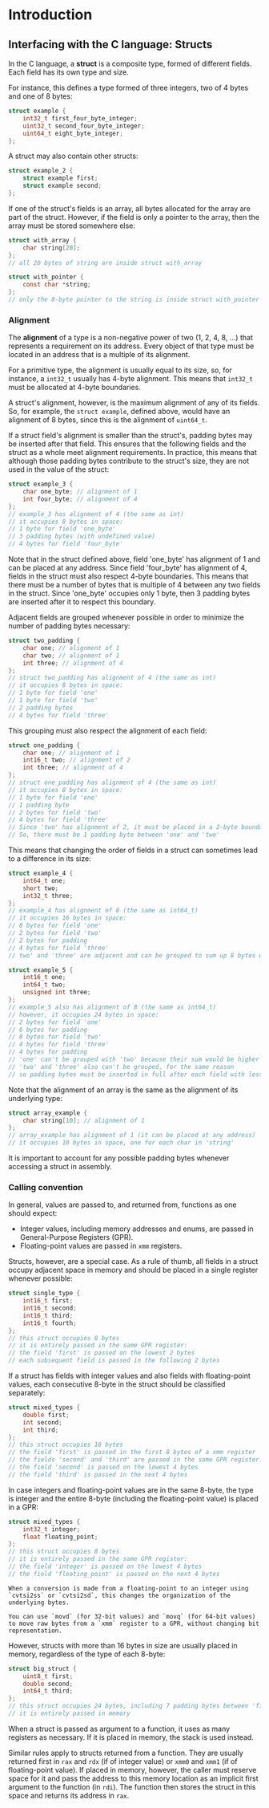 # Introduction

## Interfacing with the C language: Structs

In the C language, a **struct** is a composite type, formed of different fields.
Each field has its own type and size.

For instance, this defines a type formed of three integers, two of 4 bytes and one of 8 bytes:

```c
struct example {
    int32_t first_four_byte_integer;
    uint32_t second_four_byte_integer;
    uint64_t eight_byte_integer;
};
```

A struct may also contain other structs:

```c
struct example_2 {
    struct example first;
    struct example second;
};
```

If one of the struct's fields is an array, all bytes allocated for the array are part of the struct.
However, if the field is only a pointer to the array, then the array must be stored somewhere else:

```c
struct with_array {
    char string[20];
};
// all 20 bytes of string are inside struct with_array

struct with_pointer {
    const char *string;
};
// only the 8-byte pointer to the string is inside struct with_pointer
```

### Alignment

The **alignment** of a type is a non-negative power of two (1, 2, 4, 8, ...) that represents a requirement on its address.
Every object of that type must be located in an address that is a multiple of its alignment.

For a primitive type, the alignment is usually equal to its size, so, for instance, a `int32_t` usually has 4-byte alignment.
This means that `int32_t` must be allocated at 4-byte boundaries.

A struct's alignment, however, is the maximum alignment of any of its fields.
So, for example, the `struct example`, defined above, would have an alignment of 8 bytes, since this is the alignment of `uint64_t`.

If a struct field's alignment is smaller than the struct's, padding bytes may be inserted after that field.
This ensures that the following fields and the struct as a whole meet alignment requirements.
In practice, this means that although those padding bytes contribute to the struct's size, they are not used in the value of the struct:

```c
struct example_3 {
    char one_byte; // alignment of 1
    int four_byte; // alignment of 4
};
// example_3 has alignment of 4 (the same as int)
// it occupies 8 bytes in space:
// 1 byte for field 'one_byte'
// 3 padding bytes (with undefined value)
// 4 bytes for field 'four_byte'
```

Note that in the struct defined above, field 'one_byte' has alignment of 1 and can be placed at any address.
Since field 'four_byte' has alignment of 4, fields in the struct must also respect 4-byte boundaries.
This means that there must be a number of bytes that is multiple of 4 between any two fields in the struct.
Since 'one_byte' occupies only 1 byte, then 3 padding bytes are inserted after it to respect this boundary.

Adjacent fields are grouped whenever possible in order to minimize the number of padding bytes necessary:

```c
struct two_padding {
    char one; // alignment of 1
    char two; // alignment of 1
    int three; // alignment of 4
};
// struct two_padding has alignment of 4 (the same as int)
// it occupies 8 bytes in space:
// 1 byte for field 'one'
// 1 byte for field 'two'
// 2 padding bytes
// 4 bytes for field 'three'
```

This grouping must also respect the alignment of each field:

```c
struct one_padding {
    char one; // alignment of 1
    int16_t two; // alignment of 2
    int three; // alignment of 4
};
// struct one_padding has alignment of 4 (the same as int)
// it occupies 8 bytes in space:
// 1 byte for field 'one'
// 1 padding byte
// 2 bytes for field 'two'
// 4 bytes for field 'three'
// Since 'two' has alignment of 2, it must be placed in a 2-byte boundary
// So, there must be 1 padding byte between 'one' and 'two'
```

This means that changing the order of fields in a struct can sometimes lead to a difference in its size:

```c
struct example_4 {
    int64_t one;
    short two;
    int32_t three;
};
// example_4 has alignment of 8 (the same as int64_t)
// it occupies 16 bytes in space:
// 8 bytes for field 'one'
// 2 bytes for field 'two'
// 2 bytes for padding
// 4 bytes for field 'three'
// two' and 'three' are adjacent and can be grouped to sum up 8 bytes with only 2 bytes of padding

struct example_5 {
    int16_t one;
    int64_t two;
    unsigned int three;
};
// example_5 also has alignment of 8 (the same as int64_t)
// however, it occupies 24 bytes in space:
// 2 bytes for field 'one'
// 6 bytes for padding
// 8 bytes for field 'two'
// 4 bytes for field 'three'
// 4 bytes for padding
// 'one' can't be grouped with 'two' because their sum would be higher than the struct's alignment
// 'two' and 'three' also can't be grouped, for the same reason
// so padding bytes must be inserted in full after each field with less than 8 bytes in alignment
```

Note that the alignment of an array is the same as the alignment of its underlying type:

```c
struct array_example {
    char string[10]; // alignment of 1
};
// array_example has alignment of 1 (it can be placed at any address)
// it occupies 10 bytes in space, one for each char in 'string'
```

It is important to account for any possible padding bytes whenever accessing a struct in assembly.

### Calling convention

In general, values are passed to, and returned from, functions as one should expect:

- Integer values, including memory addresses and enums, are passed in General-Purpose Registers (GPR).
- Floating-point values are passed in `xmm` registers.

Structs, however, are a special case.
As a rule of thumb, all fields in a struct occupy adjacent space in memory and should be placed in a single register whenever possible:

```c
struct single_type {
    int16_t first;
    int16_t second;
    int16_t third;
    int16_t fourth;
};
// this struct occupies 8 bytes
// it is entirely passed in the same GPR register:
// the field 'first' is passed on the lowest 2 bytes
// each subsequent field is passed in the following 2 bytes
```

If a struct has fields with integer values and also fields with floating-point values, each consecutive 8-byte in the struct should be classified separately:

```c
struct mixed_types {
    double first;
    int second;
    int third;
};
// this struct occupies 16 bytes
// the field 'first' is passed in the first 8 bytes of a xmm register
// the fields 'second' and 'third' are passed in the same GPR register:
// the field 'second' is passed on the lowest 4 bytes
// the field 'third' is passed in the next 4 bytes
```

In case integers and floating-point values are in the same 8-byte, the type is integer and the entire 8-byte (including the floating-point value) is placed in a GPR:

```c
struct mixed_types {
    int32_t integer;
    float floating_point;
};
// this struct occupies 8 bytes
// it is entirely passed in the same GPR register:
// the field 'integer' is passed on the lowest 4 bytes
// the field 'floating_point' is passed on the next 4 bytes
```

~~~~exercism/note
When a conversion is made from a floating-point to an integer using `cvtsi2ss` or `cvtsi2sd`, this changes the organization of the underlying bytes.

You can use `movd` (for 32-bit values) and `movq` (for 64-bit values) to move raw bytes from a `xmm` register to a GPR, without changing bit representation.
~~~~

However, structs with more than 16 bytes in size are usually placed in memory, regardless of the type of each 8-byte:

```c
struct big_struct {
    uint8_t first;
    double second;
    int64_t third;
};
// this struct occupies 24 bytes, including 7 padding bytes between 'first' and 'second'
// it is entirely passed in memory
```

When a struct is passed as argument to a function, it uses as many registers as necessary.
If it is placed in memory, the stack is used instead.

Similar rules apply to structs returned from a function.
They are usually returned first in `rax` and `rdx` (if of integer value) or `xmm0` and `xmm1` (if of floating-point value).
If placed in memory, however, the caller must reserve space for it and pass the address to this memory location as an implicit first argument to the function (in `rdi`).
The function then stores the struct in this space and returns its address in `rax`.
